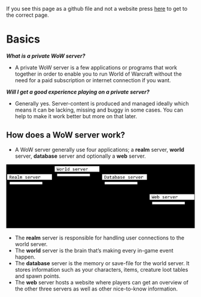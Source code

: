 If you see this page as a github file and not a website press [here](https://akorax.github.io/docs/#/) to get to the correct page.

# Basics

***What is a private WoW server?***

-   A private WoW server is a few applications or programs that work together in order to enable you to run World of Warcraft without the need for a paid subscription or internet connection if you want.

***Will I get a good experience playing on a private server?***

-   Generally yes. Server-content is produced and managed ideally which means it can be lacking, missing and buggy in some cases. You can help to make it work better but more on that later.

## How does a WoW server work?

-   A WoW server generally use four applications; a **realm** server, **world** server, **database** server and optionally a **web** server.

![Apps](_media/41998cd7cb65196c56d62bed52c1fa13.png "General server apps")

-   The **realm** server is responsible for handling user connections to the world server.
-   The **world** server is the brain that’s making every in-game event happen.
-   The **database** server is the memory or save-file for the world server. It stores information such as your characters, items, creature loot tables and spawn points.
-   The **web** server hosts a website where players can get an overview of the other three servers as well as other nice-to-know information.

